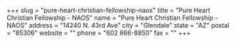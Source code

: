 +++
slug = "pure-heart-christian-fellowship-naos"
title = "Pure Heart Christian Fellowship - NAOS"
name = "Pure Heart Christian Fellowship - NAOS"
address = "14240 N. 43rd Ave"
city = "Glendale"
state = "AZ"
postal = "85306"
website = ""
phone = "602 866-8850"
fax = ""
+++

